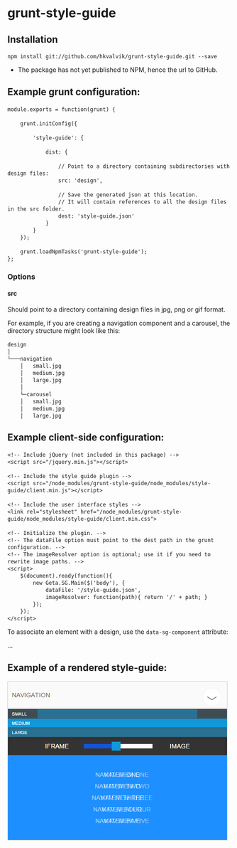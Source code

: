 # grunt-style-guide

## Installation

    npm install git://github.com/hkvalvik/grunt-style-guide.git --save

* The package has not yet published to NPM, hence the url to GitHub.

## Example grunt configuration:

    module.exports = function(grunt) {

        grunt.initConfig({

            'style-guide': {

                dist: {

                    // Point to a directory containing subdirectories with design files:
                    src: 'design',

                    // Save the generated json at this location.
                    // It will contain references to all the design files in the src folder.
                    dest: 'style-guide.json'
                }
            }
        });

        grunt.loadNpmTasks('grunt-style-guide');
    };

### Options

#### src

Should point to a directory containing design files in jpg, png or gif format.

For example, if you are creating a navigation component and a carousel, the directory structure might look like this:

    design
    │
    └───navigation
        │   small.jpg
        │   medium.jpg
        │   large.jpg
        │
        └─carousel
        │   small.jpg
        │   medium.jpg
        │   large.jpg

## Example client-side configuration:

    <!-- Include jQuery (not included in this package) -->
    <script src="/jquery.min.js"></script>

    <!-- Include the style guide plugin -->
    <script src="/node_modules/grunt-style-guide/node_modules/style-guide/client.min.js"></script>

    <!-- Include the user interface styles -->
    <link rel="stylesheet" href="/node_modules/grunt-style-guide/node_modules/style-guide/client.min.css">

    <!-- Initialize the plugin. -->
    <!-- The dataFile option must point to the dest path in the grunt configuration. -->
    <!-- The imageResolver option is optional; use it if you need to rewrite image paths. -->
    <script>
        $(document).ready(function(){
            new Geta.SG.Main($('body'), {
                dataFile: '/style-guide.json',
                imageResolver: function(path){ return '/' + path; }
            });
        });
    </script>

To associate an element with a design, use the `data-sg-component` attribute:

<nav class="navigation" data-sg-component="navigation"> ... </nav>

## Example of a rendered style-guide:

![Example of a rendered component](example.jpg "Example of a rendered component")




